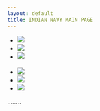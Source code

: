 ```yaml
---
layout: default
title: INDIAN NAVY MAIN PAGE
---
```

<nav class"fitwidth" role="navigation">
<ul>
<li><img src=url(/data/img/icon-coda.png) class="img-responsive img_s"></li>
<li><img src=url(/data/img/icon-dietcoda.png) class="img-responsive img_s"></li>
<li><img src=url(/data/img/icon-prompt2.png) class="img-responsive img_s"></li>
<br>
<li><img src=url(/data/img/icon-statusboard.png) class="img-responsive img_s"></li>
<li><img src=url(/data/img/icon-transmit.png) class="img-responsive img_s"></li>
<li><img src=url(/data/img/icon-transmit-ios.png) class="img-responsive img_s"></li>
</ul>
</nav>
........